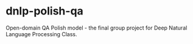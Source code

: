 # dnlp-polish-qa
Open-domain QA Polish model - the final group project for Deep Natural Language Processing Class. 

